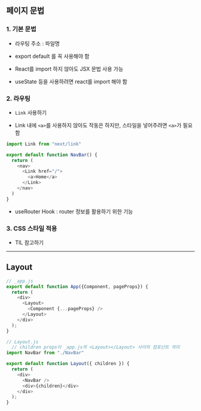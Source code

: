 ## 페이지 문법

### 1. 기본 문법
- 라우팅 주소 : 파일명

- export default 를 꼭 사용해야 함

- React를 import 하지 않아도 JSX 문법 사용 가능

- useState 등을 사용하려면 react를 import 해야 함

### 2. 라우팅
- ```Link``` 사용하기

- Link 내에 ```<a>```를 사용하지 않아도 작동은 하지만, 스타일을 넣어주려면 ```<a>```가 필요함

```js
import Link from "next/link"

export default function NavBar() {
  return (
    <nav>
      <Link href="/">
        <a>Home</a>
      </Link>
    </nav>
  )
}
```

- useRouter Hook : router 정보를 활용하기 위한 기능

### 3. CSS 스타일 적용
- TIL 참고하기

***

## Layout

```js
// _app.js
export default function App({Component, pageProps}) {
  return (
    <div>
      <Layout>
        <Component {...pageProps} />
      </Layout>
    </div>
  );
}

// Layout.js
  // children props이 _app.js의 <Layout></Layout> 사이의 컴포넌트 의미
import NavBar from "./NavBar"

export default function Layout({ children }) {
  return (
    <div>
      <NavBar />
      <div>{children}</div>
    </div>
  );
}


```

